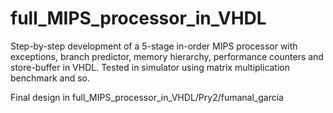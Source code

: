 # full_MIPS_processor_in_VHDL
Step-by-step development of a 5-stage in-order MIPS processor with exceptions, branch predictor, memory hierarchy, performance counters and store-buffer in VHDL.
Tested in simulator using matrix multiplication benchmark and so.

Final design in full_MIPS_processor_in_VHDL/Pry2/fumanal_garcia
